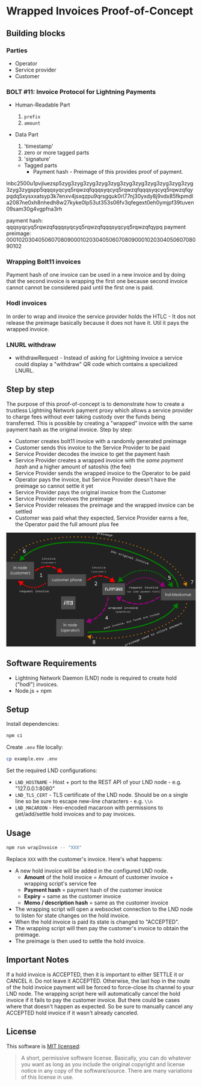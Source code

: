 # Wrapped Invoices Proof-of-Concept

## Building blocks

### Parties

- Operator
- Service provider
- Customer

### BOLT #11: Invoice Protocol for Lightning Payments

- Human-Readable Part

  1. `prefix`
  1. `amount`

- Data Part

  1.  'timestamp'
  1.  zero or more tagged parts
  1.  'signature'

  - Tagged parts
    - Payment hash - Preimage of this provides proof of payment.

lnbc2500u1pvjluezsp5zyg3zyg3zyg3zyg3zyg3zyg3zyg3zyg3zyg3zyg3zyg3zyg3zygspp5qqqsyqcyq5rqwzqfqqqsyqcyq5rqwzqfqqqsyqcyq5rqwzqfqypqdq5xysxxatsyp3k7enxv4jsxqzpu9qrsgquk0rl77nj30yxdy8j9vdx85fkpmdla2087ne0xh8nhedh8w27kyke0lp53ut353s06fv3qfegext0eh0ymjpf39tuven09sam30g4vgpfna3rh

payment hash: qqqsyqcyq5rqwzqfqqqsyqcyq5rqwzqfqqqsyqcyq5rqwzqfqypq
payment preimage: 0001020304050607080900010203040506070809000102030405060708090102

### Wrapping Bolt11 invoices

Payment hash of one invoice can be used in a new invoice and by doing that the second invoice is wrapping the first one because second invoice cannot cannot be considered paid until the first one is paid.

### Hodl invoices

In order to wrap and invoice the service provider holds the HTLC - It dos not release the preimage basically because it does not have it. Util it pays the wrapped invoice.

### LNURL withdraw

- withdrawRequest - Instead of asking for Lightning invoice a service could display a "withdraw" QR code which contains a specialized LNURL.

## Step by step

The purpose of this proof-of-concept is to demonstrate how to create a trustless Lightning Network payment proxy which allows a service provider to charge fees without ever taking custody over the funds being transferred. This is possible by creating a "wrapped" invoice with the same payment hash as the original invoice. Step by step:

- Customer creates bolt11 invoice with a randomly generated preimage
- Customer sends this invoice to the Service Provider to be paid
- Service Provider decodes the invoice to get the payment hash
- Service Provider creates a wrapped invoice with the _same payment hash_ and a higher amount of satoshis (the fee)
- Service Provider sends the wrapped invoice to the Operator to be paid
- Operator pays the invoice, but Service Provider doesn't have the preimage so cannot settle it yet
- Service Provider pays the original invoice from the Customer
- Service Provider receives the preimage
- Service Provider releases the preimage and the wrapped invoice can be settled
- Customer was paid what they expected, Service Provider earns a fee, the Operator paid the full amount plus fee

![](/docs/wrapped-invoice-poc-diagram.png)

## Software Requirements

- Lightning Network Daemon (LND) node is required to create hold ("hodl") invoices.
- Node.js + npm

## Setup

Install dependencies:

```bash
npm ci
```

Create `.env` file locally:

```bash
cp example.env .env
```

Set the required LND configurations:

- `LND_HOSTNAME` - Host + port to the REST API of your LND node - e.g. "127.0.0.1:8080"
- `LND_TLS_CERT` - TLS certificate of the LND node. Should be on a single line so be sure to escape new-line characters - e.g. `\\n`
- `LND_MACAROON` - Hex-encoded macaroon with permissions to get/add/settle hold invoices and to pay invoices.

## Usage

```bash
npm run wrapInvoice -- "XXX"
```

Replace `XXX` with the customer's invoice. Here's what happens:

- A new hold invoice will be added in the configured LND node.
  - **Amount** of the hold invoice = Amount of customer invoice + wrapping script's service fee
  - **Payment hash** = payment hash of the customer invoice
  - **Expiry** = same as the customer invoice
  - **Memo / description hash** = same as the customer invoice
- The wrapping script will open a websocket connection to the LND node to listen for state changes on the hold invoice.
- When the hold invoice is paid its state is changed to "ACCEPTED".
- The wrapping script will then pay the customer's invoice to obtain the preimage.
- The preimage is then used to settle the hold invoice.

## Important Notes

If a hold invoice is ACCEPTED, then it is important to either SETTLE it or CANCEL it. Do not leave it ACCEPTED. Otherwise, the last hop in the route of the hold invoice payment will be forced to force-close its channel to your LND node. The wrapping script here will automatically cancel the hold invoice if it fails to pay the customer invoice. But there could be cases where that doesn't happen as expected. So be sure to manually cancel any ACCEPTED hold invoice if it wasn't already canceled.

## License

This software is [MIT licensed](https://tldrlegal.com/license/mit-license):

> A short, permissive software license. Basically, you can do whatever you want as long as you include the original copyright and license notice in any copy of the software/source. There are many variations of this license in use.

